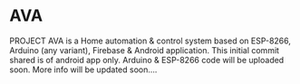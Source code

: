 # AVA


PROJECT AVA is a Home automation & control system based on ESP-8266, Arduino (any variant), Firebase & Android application. This initial commit shared is of android app only. Arduino & ESP-8266 code will be uploaded soon.
More info will be updated soon....
